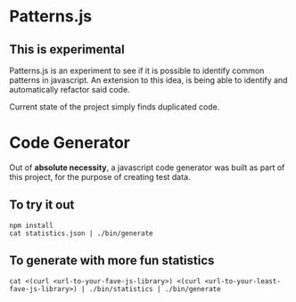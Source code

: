 # Patterns.js

## This is experimental

Patterns.js is an experiment to see if it is possible to identify common patterns in javascript. An extension to this idea, is being able to identify and automatically refactor said code.

Current state of the project simply finds duplicated code.

# Code Generator

Out of **absolute necessity**, a javascript code generator was built as part of this project, for the purpose of creating test data.

## To try it out

```
npm install
cat statistics.json | ./bin/generate
```

## To generate with more fun statistics

```
cat <(curl <url-to-your-fave-js-library>) <(curl <url-to-your-least-fave-js-library>) | ./bin/statistics | ./bin/generate
```
